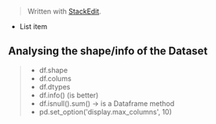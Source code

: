 


> Written with [StackEdit](https://stackedit.io/).

 - List item
## Analysing the shape/info of the Dataset

> - df.shape
> - df.colums
> - df.dtypes
> - df.info() (is better) 
> - df.isnull().sum()  -> is a Dataframe method
> - pd.set_option('display.max_columns', 10)

<!--stackedit_data:
eyJoaXN0b3J5IjpbLTQ4NzM2NjAzOCwtNzMxNzI5MzMyXX0=
-->